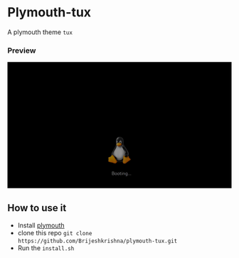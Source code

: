# Plymouth-tux

A plymouth theme `tux`

### Preview
![using a color picker](tux.gif)

## How to use it 
- Install [plymouth](https://command-not-found.com/plymouth)
- clone this repo `git clone https://github.com/Brijeshkrishna/plymouth-tux.git`
- Run the `install.sh`

